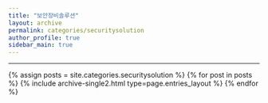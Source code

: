 ```yaml
---
title: "보안장비솔루션"
layout: archive
permalink: categories/securitysolution
author_profile: true
sidebar_main: true
---
```


<!-- 공백이 포함되어 있는 카테고리 이름의 경우 site.categories.['a b c'] 이런식으로! -->

***

{% assign posts = site.categories.securitysolution %}
{% for post in posts %} {% include archive-single2.html type=page.entries_layout %} {% endfor %}
